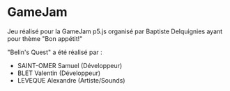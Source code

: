 # GameJam

Jeu réalisé pour la GameJam p5.js organisé par Baptiste Delquignies ayant pour thème "Bon appétit!"

"Belin's Quest" a été réalisé par :
- SAINT-OMER Samuel (Développeur)
- BLET Valentin (Développeur)
- LEVEQUE Alexandre (Artiste/Sounds)
